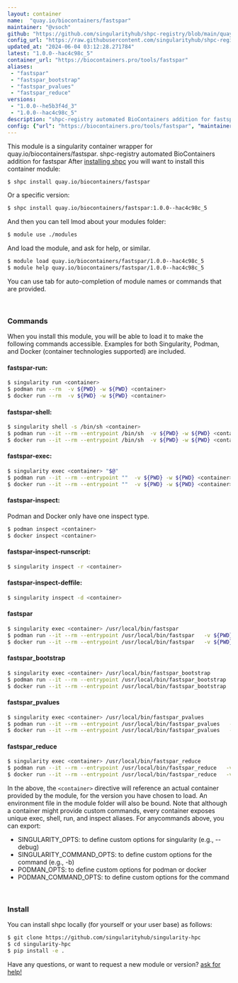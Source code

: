 ```yaml
---
layout: container
name:  "quay.io/biocontainers/fastspar"
maintainer: "@vsoch"
github: "https://github.com/singularityhub/shpc-registry/blob/main/quay.io/biocontainers/fastspar/container.yaml"
config_url: "https://raw.githubusercontent.com/singularityhub/shpc-registry/main/quay.io/biocontainers/fastspar/container.yaml"
updated_at: "2024-06-04 03:12:28.271784"
latest: "1.0.0--hac4c98c_5"
container_url: "https://biocontainers.pro/tools/fastspar"
aliases:
 - "fastspar"
 - "fastspar_bootstrap"
 - "fastspar_pvalues"
 - "fastspar_reduce"
versions:
 - "1.0.0--he5b3f4d_3"
 - "1.0.0--hac4c98c_5"
description: "shpc-registry automated BioContainers addition for fastspar"
config: {"url": "https://biocontainers.pro/tools/fastspar", "maintainer": "@vsoch", "description": "shpc-registry automated BioContainers addition for fastspar", "latest": {"1.0.0--hac4c98c_5": "sha256:384de55641349834be2e18a23bb8b7d64e317ed91eac6563ef9f57b6f38cae70"}, "tags": {"1.0.0--he5b3f4d_3": "sha256:33bd34aa33f7d0b52778ebe9382a19f0c137920135acae647bb87e2dfead9a33", "1.0.0--hac4c98c_5": "sha256:384de55641349834be2e18a23bb8b7d64e317ed91eac6563ef9f57b6f38cae70"}, "docker": "quay.io/biocontainers/fastspar", "aliases": {"fastspar": "/usr/local/bin/fastspar", "fastspar_bootstrap": "/usr/local/bin/fastspar_bootstrap", "fastspar_pvalues": "/usr/local/bin/fastspar_pvalues", "fastspar_reduce": "/usr/local/bin/fastspar_reduce"}}
---
```


This module is a singularity container wrapper for quay.io/biocontainers/fastspar.
shpc-registry automated BioContainers addition for fastspar
After [installing shpc](#install) you will want to install this container module:


```bash
$ shpc install quay.io/biocontainers/fastspar
```

Or a specific version:

```bash
$ shpc install quay.io/biocontainers/fastspar:1.0.0--hac4c98c_5
```

And then you can tell lmod about your modules folder:

```bash
$ module use ./modules
```

And load the module, and ask for help, or similar.

```bash
$ module load quay.io/biocontainers/fastspar/1.0.0--hac4c98c_5
$ module help quay.io/biocontainers/fastspar/1.0.0--hac4c98c_5
```

You can use tab for auto-completion of module names or commands that are provided.

<br>

### Commands

When you install this module, you will be able to load it to make the following commands accessible.
Examples for both Singularity, Podman, and Docker (container technologies supported) are included.

#### fastspar-run:

```bash
$ singularity run <container>
$ podman run --rm  -v ${PWD} -w ${PWD} <container>
$ docker run --rm  -v ${PWD} -w ${PWD} <container>
```

#### fastspar-shell:

```bash
$ singularity shell -s /bin/sh <container>
$ podman run --it --rm --entrypoint /bin/sh  -v ${PWD} -w ${PWD} <container>
$ docker run --it --rm --entrypoint /bin/sh  -v ${PWD} -w ${PWD} <container>
```

#### fastspar-exec:

```bash
$ singularity exec <container> "$@"
$ podman run --it --rm --entrypoint ""  -v ${PWD} -w ${PWD} <container> "$@"
$ docker run --it --rm --entrypoint ""  -v ${PWD} -w ${PWD} <container> "$@"
```

#### fastspar-inspect:

Podman and Docker only have one inspect type.

```bash
$ podman inspect <container>
$ docker inspect <container>
```

#### fastspar-inspect-runscript:

```bash
$ singularity inspect -r <container>
```

#### fastspar-inspect-deffile:

```bash
$ singularity inspect -d <container>
```


#### fastspar

```bash
$ singularity exec <container> /usr/local/bin/fastspar
$ podman run --it --rm --entrypoint /usr/local/bin/fastspar   -v ${PWD} -w ${PWD} <container> -c " $@"
$ docker run --it --rm --entrypoint /usr/local/bin/fastspar   -v ${PWD} -w ${PWD} <container> -c " $@"
```


#### fastspar_bootstrap

```bash
$ singularity exec <container> /usr/local/bin/fastspar_bootstrap
$ podman run --it --rm --entrypoint /usr/local/bin/fastspar_bootstrap   -v ${PWD} -w ${PWD} <container> -c " $@"
$ docker run --it --rm --entrypoint /usr/local/bin/fastspar_bootstrap   -v ${PWD} -w ${PWD} <container> -c " $@"
```


#### fastspar_pvalues

```bash
$ singularity exec <container> /usr/local/bin/fastspar_pvalues
$ podman run --it --rm --entrypoint /usr/local/bin/fastspar_pvalues   -v ${PWD} -w ${PWD} <container> -c " $@"
$ docker run --it --rm --entrypoint /usr/local/bin/fastspar_pvalues   -v ${PWD} -w ${PWD} <container> -c " $@"
```


#### fastspar_reduce

```bash
$ singularity exec <container> /usr/local/bin/fastspar_reduce
$ podman run --it --rm --entrypoint /usr/local/bin/fastspar_reduce   -v ${PWD} -w ${PWD} <container> -c " $@"
$ docker run --it --rm --entrypoint /usr/local/bin/fastspar_reduce   -v ${PWD} -w ${PWD} <container> -c " $@"
```



In the above, the `<container>` directive will reference an actual container provided
by the module, for the version you have chosen to load. An environment file in the
module folder will also be bound. Note that although a container
might provide custom commands, every container exposes unique exec, shell, run, and
inspect aliases. For anycommands above, you can export:

 - SINGULARITY_OPTS: to define custom options for singularity (e.g., --debug)
 - SINGULARITY_COMMAND_OPTS: to define custom options for the command (e.g., -b)
 - PODMAN_OPTS: to define custom options for podman or docker
 - PODMAN_COMMAND_OPTS: to define custom options for the command

<br>

### Install

You can install shpc locally (for yourself or your user base) as follows:

```bash
$ git clone https://github.com/singularityhub/singularity-hpc
$ cd singularity-hpc
$ pip install -e .
```

Have any questions, or want to request a new module or version? [ask for help!](https://github.com/singularityhub/singularity-hpc/issues)
